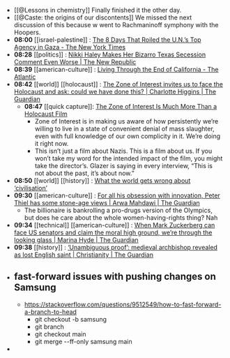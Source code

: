 - [[@Lessons in chemistry]] Finally finished it the other day.
- [[@Caste: the origins of our discontents]] We missed the next discussion of this because w went  to Rachmaninoff symphony with the Hoopers.
- **08:00** [[israel-palestine]] :  [The 8 Days That Roiled the U.N.’s Top Agency in Gaza - The New York Times](https://www.nytimes.com/2024/02/03/world/middleeast/united-nations-gaza-unrwa.html?utm_source=newsshowcase&utm_medium=gnews&utm_campaign=CDAQyJmRlbTf0P0HGOrx39mCrZjYmgEqDwgAKgcICjCO64oDMJavPA&utm_content=rundown&gaa_at=la&gaa_n=AZsHK_kDKsT-sgtlcViqKBqBp2Tq282wSjiuHjwxU9wCvhi2tA_r_VFyMWKC0yjT9d0HzHhMS1GqI8UWnu2sRCZvCbqr&gaa_ts=65be4638&gaa_sig=hnJa_1lGCoHko9b2sq_ZVHeGucDffAcxoeC8Itjeq7T1zERpJrNoOGzcCYHkbVc1-3KJBtUkRZPNykL5T7Z1cg%3D%3D)
- **08:28** [[politics]] :  [Nikki Haley Makes Her Bizarro Texas Secession Comment Even Worse | The New Republic](https://newrepublic.com/post/178708/nikki-haley-bizarre-texas-secede-comment)
- **08:39** [[american-culture]] :  [Living Through the End of California - The Atlantic](https://www.theatlantic.com/books/archive/2024/02/manjula-martin-the-last-fire-season-california-climate-change/677328/)
- **08:42** [[world]] [[holocaust]] :  [The Zone of Interest invites us to face the Holocaust and ask: could we have done this? | Charlotte Higgins | The Guardian](https://www.theguardian.com/commentisfree/2024/feb/03/zone-of-interest-holocaust-auschwitz-banality-evil)
	- **08:47** [[quick capture]]:  [The Zone of Interest Is Much More Than a Holocaust Film](https://jacobin.com/2024/02/zone-of-interest-holocaust-film)
		- Zone of Interest is in making us aware of how persistently we’re willing to live in a state of convenient denial of mass slaughter, even with full knowledge of our own complicity in it. We’re doing it right now.
		- This isn’t just a film about Nazis. This is a film about us.
		  If you won’t take my word for the intended impact of the film, you might take the director’s. Glazer is saying in every interview, “This is not about the past, it’s about now.”
- **08:50** [[world]] [[history]] :  [What the world gets wrong about ‘civilisation’](https://www.ft.com/content/bb445b57-22e1-4e97-8d3f-f875d21f7877)
- **09:30** [[american-culture]] :  [For all his obsession with innovation, Peter Thiel has some stone-age views | Arwa Mahdawi | The Guardian](https://www.theguardian.com/commentisfree/2024/feb/03/peter-thiel-steroid-olympics-enhanced-games-patriarchy)
	- The billionaire is bankrolling a pro-drugs version of the Olympics, but does he care about the whole women-having-rights thing? Nah
- **09:34** [[technical]] [[american-culture]] :  [When Mark Zuckerberg can face US senators and claim the moral high ground, we’re through the looking glass | Marina Hyde | The Guardian](https://www.theguardian.com/commentisfree/2024/feb/02/mark-zuckerberg-meta-big-tech-washington)
- **09:38** [[history]] :  [‘Unambiguous proof’: medieval archbishop revealed as lost English saint | Christianity | The Guardian](https://www.theguardian.com/world/2024/feb/03/unambiguous-proof-medieval-archbishop-revealed-as-lost-english-saint)
- ## fast-forward issues with pushing changes on Samsung
	- https://stackoverflow.com/questions/9512549/how-to-fast-forward-a-branch-to-head
		- git checkout -b samsung
		- git branch
		- git checkout main
		- git merge --ff-only samsung main
-